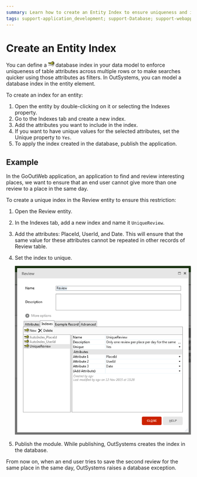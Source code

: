 ```yaml
---
summary: Learn how to create an Entity Index to ensure uniqueness and improve findability.
tags: support-application_development; support-Database; support-webapps
---
```


# Create an Entity Index
  
You can define a ![](../../../shared/icons-service-studio/entity-index.png) database index in your data model to enforce uniqueness of table attributes across multiple rows or to make searches quicker using those attributes as filters. In OutSystems, you can model a database index in the entity element.

To create an  index  for an entity:

1. Open the entity by double-clicking on it or selecting the Indexes property.
2. Go to the Indexes tab and create a new index.
3. Add the attributes you want to include in the index.
4. If you want to have unique values for the selected attributes, set the  Unique property to `Yes`.
5. To apply the index created in the database, publish the application.


## Example

In the GoOutWeb application, an application to find and review interesting places, we want to ensure that an end user cannot give more than one review to a place in the same day.

To create a unique index in the  Review  entity to ensure this restriction:

1. Open the  Review  entity.

2. In the Indexes tab, add a new index and name it `UniqueReview`.

3. Add the attributes: PlaceId, UserId, and Date. This will ensure that the same value for these attributes cannot be repeated in other records of  Review  table.

4. Set the index to unique.

    ![](images/create-database-index.png)

5. Publish the module. While publishing, OutSystems creates the index in the database. 

From now on, when an end user tries to save the second review for the same place in the same day, OutSystems raises a database exception.
